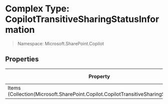 # Complex Type: CopilotTransitiveSharingStatusInformation

> Namespace: Microsoft.SharePoint.Copilot

## Properties

Property | SPO | SP 2019 | SP 2016 | SP 2013
----------|:---:|:-------:|:-------:|:-------:
Items (Collection(Microsoft.SharePoint.Copilot.CopilotTransitiveSharingStatusItem)) | ✅ | ❌ | ❌ | ❌